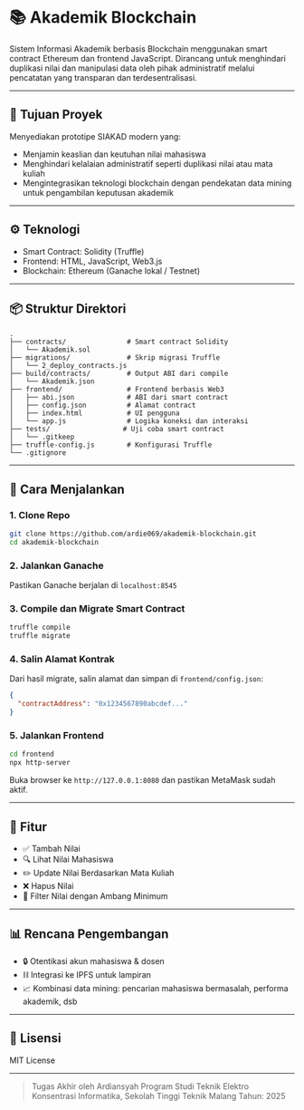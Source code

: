 # 📚 Akademik Blockchain

Sistem Informasi Akademik berbasis Blockchain menggunakan smart contract Ethereum dan frontend JavaScript.
Dirancang untuk menghindari duplikasi nilai dan manipulasi data oleh pihak administratif melalui pencatatan yang transparan dan terdesentralisasi.

---

## 🎯 Tujuan Proyek

Menyediakan prototipe SIAKAD modern yang:
- Menjamin keaslian dan keutuhan nilai mahasiswa
- Menghindari kelalaian administratif seperti duplikasi nilai atau mata kuliah
- Mengintegrasikan teknologi blockchain dengan pendekatan data mining untuk pengambilan keputusan akademik

---

## ⚙️ Teknologi

- Smart Contract: Solidity (Truffle)
- Frontend: HTML, JavaScript, Web3.js
- Blockchain: Ethereum (Ganache lokal / Testnet)

---

## 📦 Struktur Direktori

```
.
├── contracts/               # Smart contract Solidity
│   └── Akademik.sol
├── migrations/              # Skrip migrasi Truffle
│   └── 2_deploy_contracts.js
├── build/contracts/         # Output ABI dari compile
│   └── Akademik.json
├── frontend/                # Frontend berbasis Web3
│   ├── abi.json             # ABI dari smart contract
│   ├── config.json          # Alamat contract
│   ├── index.html           # UI pengguna
│   └── app.js               # Logika koneksi dan interaksi
├── tests/                  # Uji coba smart contract
│   └── .gitkeep
├── truffle-config.js        # Konfigurasi Truffle
└── .gitignore
```

---

## 🚀 Cara Menjalankan

### 1. Clone Repo
```bash
git clone https://github.com/ardie069/akademik-blockchain.git
cd akademik-blockchain
```

### 2. Jalankan Ganache
Pastikan Ganache berjalan di `localhost:8545`

### 3. Compile dan Migrate Smart Contract
```bash
truffle compile
truffle migrate
```

### 4. Salin Alamat Kontrak
Dari hasil migrate, salin alamat dan simpan di `frontend/config.json`:
```json
{
  "contractAddress": "0x1234567890abcdef..."
}
```

### 5. Jalankan Frontend
```bash
cd frontend
npx http-server
```
Buka browser ke `http://127.0.0.1:8080` dan pastikan MetaMask sudah aktif.

---

## 🧪 Fitur

- ✅ Tambah Nilai
- 🔍 Lihat Nilai Mahasiswa
- ✏️ Update Nilai Berdasarkan Mata Kuliah
- ❌ Hapus Nilai
- 🎯 Filter Nilai dengan Ambang Minimum

---

## 📊 Rencana Pengembangan

- 🔒 Otentikasi akun mahasiswa & dosen
- ⛓️ Integrasi ke IPFS untuk lampiran
- 📈 Kombinasi data mining: pencarian mahasiswa bermasalah, performa akademik, dsb

---

## 📖 Lisensi

MIT License

---

> Tugas Akhir oleh Ardiansyah
> Program Studi Teknik Elektro Konsentrasi Informatika, Sekolah Tinggi Teknik Malang
> Tahun: 2025

